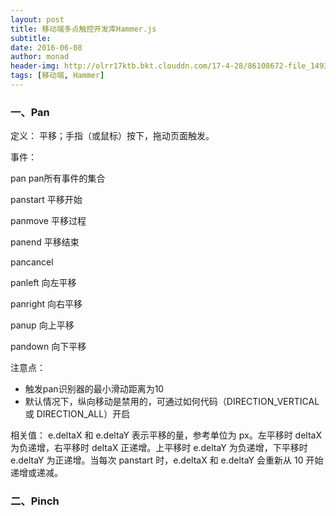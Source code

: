 ```yaml
---
layout: post
title: 移动端多点触控开发库Hammer.js
subtitle:
date: 2016-06-08
author: monad
header-img: http://olrr17ktb.bkt.clouddn.com/17-4-28/86108672-file_1493346429861_afd8.jpg
tags: [移动端, Hammer]
---
```


### 一、Pan

定义： 平移；手指（或鼠标）按下，拖动页面触发。

事件：

pan pan所有事件的集合

panstart 平移开始

panmove 平移过程

panend 平移结束

pancancel

panleft 向左平移

panright 向右平移

panup 向上平移

pandown 向下平移

注意点：

- 触发pan识别器的最小滑动距离为10
- 默认情况下，纵向移动是禁用的，可通过如何代码（DIRECTION_VERTICAL 或 DIRECTION_ALL）开启

相关值： e.deltaX 和 e.deltaY 表示平移的量，参考单位为 px。左平移时 deltaX 为负递增，右平移时 deltaX 正递增。上平移时 e.deltaY 为负递增，下平移时 e.deltaY 为正递增。当每次 panstart 时，e.deltaX 和 e.deltaY 会重新从 10 开始递增或递减。

### 二、Pinch

